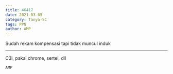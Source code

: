 ```yaml
---
title: 46417
date: 2021-03-05
category: Tanya-SC
tags: PPN
author: AMP
---
```


Sudah rekam kompensasi tapi tidak muncul induk

---

C3l, pakai chrome, sertel, dll

`AMP`
